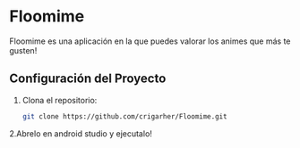 # Floomime

Floomime es una aplicación en la que puedes valorar los animes que más te gusten!

## Configuración del Proyecto

1. Clona el repositorio:

   ```bash
   git clone https://github.com/crigarher/Floomime.git
2.Abrelo en android studio y ejecutalo!
